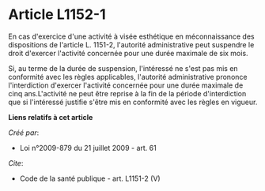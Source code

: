 # Article L1152-1

En cas d'exercice d'une activité à visée esthétique en méconnaissance des dispositions de l'article L. 1151-2, l'autorité
administrative peut suspendre le droit d'exercer l'activité concernée pour une durée maximale de six mois. 

Si, au terme de la durée de suspension, l'intéressé ne s'est pas mis en conformité avec les règles applicables, l'autorité
administrative prononce l'interdiction d'exercer l'activité concernée pour une durée maximale de cinq ans.L'activité ne peut
être reprise à la fin de la période d'interdiction que si l'intéressé justifie s'être mis en conformité avec les règles en
vigueur.

**Liens relatifs à cet article**

_Créé par_:

  - Loi n°2009-879 du 21 juillet 2009 - art. 61

_Cite_:

  - Code de la santé publique - art. L1151-2 (V)

